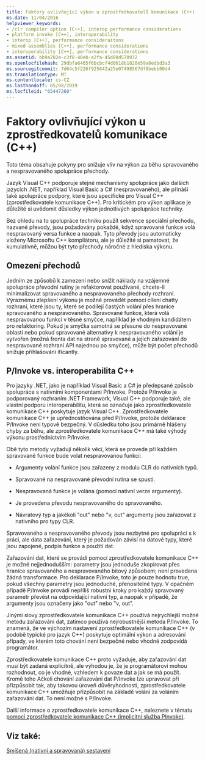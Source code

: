```yaml
---
title: Faktory ovlivňující výkon u zprostředkovatelů komunikace (C++)
ms.date: 11/04/2016
helpviewer_keywords:
- /clr compiler option [C++], interop performance considerations
- platform invoke [C++], interoperability
- interop [C++], performance consideraitons
- mixed assemblies [C++], performance considerations
- interoperability [C++], performance considerations
ms.assetid: bb9a282e-c3f8-40eb-a2fa-45d80d578932
ms.openlocfilehash: 29dbfa6465f6bcbcf4d0618b1820e59a8edbd3a3
ms.sourcegitcommit: 7d64c5f226f925642a25e07498567df8bebb00d4
ms.translationtype: MT
ms.contentlocale: cs-CZ
ms.lasthandoff: 05/08/2019
ms.locfileid: "65447260"
---
```

# <a name="performance-considerations-for-interop-c"></a>Faktory ovlivňující výkon u zprostředkovatelů komunikace (C++)

Toto téma obsahuje pokyny pro snižuje vliv na výkon za běhu spravovaného a nespravovaného spolupráce přechody.

Jazyk Visual C++ podporuje stejné mechanismy spolupráce jako dalších jazycích .NET, například Visual Basic a C# (nespravovaného), ale přináší také spolupráce podpory, které jsou specifické pro Visual C++ (zprostředkovatele komunikace C++). Pro kritickém pro výkon aplikace je důležité si uvědomit důsledky výkon jednotlivých spolupráce techniky.

Bez ohledu na to spolupráce techniku použít sekvence speciální přechodu, nazvané převody, jsou požadovány pokaždé, když spravované funkce volá nespravovaný versa funkce a naopak. Tyto převody jsou automaticky vloženy Microsoftu C++ kompilátoru, ale je důležité si pamatovat, že kumulativně, můžou být tyto přechody náročné z hlediska výkonu.

## <a name="reducing-transitions"></a>Omezení přechodů

Jedním ze způsobů k zamezení nebo snížit náklady na vzájemné spolupráce převodní rutiny je refaktorovat používané, chcete-li minimalizovat spravovaného a nespravovaného přechody rozhraní. Výraznému zlepšení výkonu je možné provádět pomocí cílení chatty rozhraní, které jsou ty, které se podílejí častých volání přes hranice spravovaného a nespravovaného. Spravované funkce, která volá nespravovanou funkci v těsné smyčce, například je vhodným kandidátem pro refaktoring. Pokud je smyčka samotná se přesune do nespravované oblasti nebo pokud spravované alternativy k nespravovaného volání je vytvořen (možná fronta dat na straně spravované a jejich zařazování do nespravované rozhraní API najednou po smyčce), může být počet přechodů snižuje přihlašování ificantly.

## <a name="pinvoke-vs-c-interop"></a>P/Invoke vs. interoperabilita C++

Pro jazyky .NET, jako je například Visual Basic a C# je předepsané způsob spolupráce s nativními komponentami P/Invoke. Protože P/Invoke je podporovaný rozhraním .NET Framework, Visual C++ podporuje také, ale vlastní podporu interoperabilitu, která se označuje jako zprostředkovatele komunikace C++ poskytuje jazyk Visual C++. Zprostředkovatele komunikace C++ je upřednostňována před P/Invoke, protože deklarace P/Invoke není typově bezpečný. V důsledku toho jsou primárně hlášeny chyby za běhu, ale zprostředkovatele komunikace C++ má také výhody výkonu prostřednictvím P/Invoke.

Obě tyto metody vyžadují několik věcí, která se provede při každém spravované funkce bude volat nespravovanou funkci:

- Argumenty volání funkce jsou zařazeny z modulu CLR do nativních typů.

- Spravované na nespravované převodní rutina se spustí.

- Nespravovaná funkce je volána (pomocí nativní verze argumenty).

- Je provedena převodu nespravovaného do spravovaného.

- Návratový typ a jakékoli "out" nebo "v, out" argumenty jsou zařazovat z nativního pro typy CLR.

Spravovaného a nespravovaného převody jsou nezbytné pro spolupráci s k práci, ale data zařazování, který je požadován závisí na datové typy, které jsou zapojené, podpis funkce a použití dat.

Zařazování dat, které se provádí pomocí zprostředkovatele komunikace C++ je možné nejjednodušším: parametry jsou jednoduše zkopírovat přes hranice spravovaného a nespravovaného bitový způsobem; není provedena žádná transformace. Pro deklarace P/Invoke, toto je pouze hodnotu true, pokud všechny parametry jsou jednoduché, přenositelné typy. V opačném případě P/Invoke provádí nepříliš robustní kroky pro každý spravovaný parametr převést na odpovídající nativní typ, a naopak v případě, že argumenty jsou označeny jako "out" nebo "v, out".

Jinými slovy zprostředkovatele komunikace C++ používá nejrychlejší možné metodu zařazování dat, zatímco používá nejrobustnější metoda P/Invoke. To znamená, že ve výchozím nastavení zprostředkovatele komunikace C++ (v podobě typické pro jazyk C++) poskytuje optimální výkon a adresování případy, ve kterém toto chování není bezpečné nebo vhodné zodpovídá programátor.

Zprostředkovatele komunikace C++ proto vyžaduje, aby zařazování dat musí být zadaná explicitně, ale výhodou je, že je programátorovi mohou rozhodnout, co je vhodné, vzhledem k povaze dat a jak se má použít. Kromě toho Ačkoli chování zařazování dat P/Invoke lze upravovat při přizpůsobit tak, aby takovou úroveň důvěryhodnosti, zprostředkovatele komunikace C++ umožňuje přizpůsobit na základě volání za voláním zařazování dat. To není možné s P/Invoke.

Další informace o zprostředkovatele komunikace C++, naleznete v tématu [pomocí zprostředkovatele komunikace C++ (implicitní služba PInvoke)](../dotnet/using-cpp-interop-implicit-pinvoke.md).

## <a name="see-also"></a>Viz také:

[Smíšená (nativní a spravovaná) sestavení](../dotnet/mixed-native-and-managed-assemblies.md)
